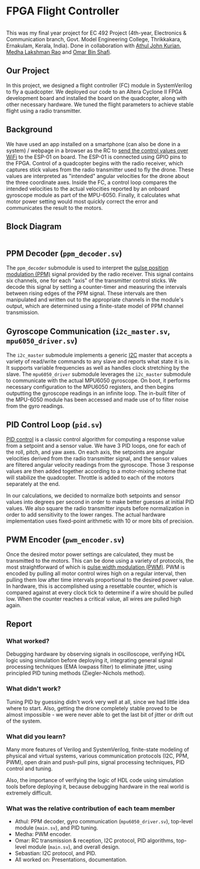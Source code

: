 # FPGA Flight Controller

![]()

This was my final year project for EC 492 Project (4th-year, Electronics & Communication branch, Govt. Model Engineering College, Thrikkakara, Ernakulam, Kerala, India).
Done in collaboration with [Athul John Kurian](https://github.com/AJK0007), [Medha Lakshman Rao](https://github.com/MedhaLakshmanRao) and [Omar Bin Shafi](https://github.com/OBS153).

## Our Project

In this project, we designed a flight controller (FC) module in SystemVerilog to fly a quadcopter. We deployed our code
to an Altera Cyclone II FPGA development board and installed the board on the quadcopter, along with other necessary hardware. We tuned
the flight parameters to achieve stable flight using a radio transmitter.

## Background

We have used an app installed on a smartphone (can also be done in a system) / webpage in a browser as the RC to [send the control values over WiFi](https://www.instructables.com/Wifi-PPM-no-App-Needed/) to the 
ESP-01 on board. The ESP-01 is connected using GPIO pins to the FPGA.
Control of a quadcopter begins with the radio receiver, which captures stick values from the radio transmitter used to
fly the drone. These values are interpreted as "intended" angular velocities for the drone about the three coordinate
axes. Inside the FC, a control loop compares the intended velocities to the actual velocities reported by an onboard
gyroscope module as part of the MPU-6050. Finally, it calculates what motor power setting would most quickly correct the error and communicates
the result to the motors.

## Block Diagram

![]()

## PPM Decoder (`ppm_decoder.sv`)

The `ppm_decoder` submodule is used to interpret the [pulse position modulation (PPM)](https://en.wikipedia.org/wiki/Pulse-position_modulation) signal provided by the radio
receiver. This signal contains six channels, one for each "axis" of the transmitter control sticks. We decode this
signal by setting a counter-timer and measuring the intervals between rising edges of the PPM signal. These intervals
are then manipulated and written out to the appropriate channels in the module's output, which are determined using a
finite-state model of PPM channel transmission.

## Gyroscope Communication (`i2c_master.sv`, `mpu6050_driver.sv`)

The `i2c_master` submodule implements a generic [I2C](https://en.wikipedia.org/wiki/I%C2%B2C) master that accepts a variety of read/write commands to any slave and reports what state it is
in. It supports variable frequencies as well as handles clock stretching by the slave. The `mpu6050_driver` submodule
leverages the `i2c_master` submodule to communicate with the actual MPU6050 gyroscope. On boot, it performs necessary configuration to the MPU6050 registers,
and then begins outputting the gyroscope readings in an infinite loop. The in-built filter of the MPU-6050 module has been accessed and made use of to filter noise from the gyro readings.

## PID Control Loop (`pid.sv`)

[PID control](https://en.wikipedia.org/wiki/PID_controller) is a classic control algorithm for computing a response value from a setpoint and a sensor value. 
We have 3 PID loops, one for each of the roll, pitch, and yaw axes. On each axis, the setpoints are angular velocities derived from the radio transmitter signal,
and the sensor values are filtered angular velocity readings from the gyroscope.
Those 3 response values are then added together according to a motor-mixing scheme that will stabilize the quadcopter. Throttle is added to each of the motors
separately at the end.

In our calculations, we decided to normalize both setpoints and sensor values into degrees per second in order to make better guesses at initial PID values.
We also square the radio transmitter inputs before normalization in order to add sensitivity to the lower ranges.
The actual hardware implementation uses fixed-point arithmetic with 10 or more bits of precision.

## PWM Encoder (`pwm_encoder.sv`)

Once the desired motor power settings are calculated, they must be transmitted to the motors. This can be done using a
variety of protocols, the most straightforward of which is [pulse width modulation (PWM)](https://en.wikipedia.org/wiki/Pulse-width_modulation). PWM is encoded by pulling all
motor control wires high on a regular interval, then pulling them low after time intervals proportional to the desired
power value. In hardware, this is accomplished using a resettable counter, which is compared against at every clock tick
to determine if a wire should be pulled low. When the counter reaches a critical value, all wires are pulled high again.

## Report

### What worked?

Debugging hardware by observing signals in oscilloscope, verifying HDL logic using simulation
before deploying it, integrating general signal processing techniques (EMA lowpass filter) to eliminate jitter,
using principled PID tuning methods (Ziegler-Nichols method).

### What didn't work?

Tuning PID by guessing didn't work very well at all, since we had little idea where to start.
Also, getting the drone completely stable proved to be almost impossible - we were never able
to get the last bit of jitter or drift out of the system.

### What did you learn?

Many more features of Verilog and SystemVerilog, finite-state modeling
of physical and virtual systems, various communication protocols (I2C, PPM, PWM),
open drain and push-pull pins, signal processing techniques, PID control and tuning.

Also, the importance of verifying the logic of HDL code using simulation tools before deploying it,
because debugging hardware in the real world is extremely difficult.

### What was the relative contribution of each team member

- Athul: PPM decoder, gyro communication (`mpu6050_driver.sv`), top-level module (`main.sv`), and PID tuning.
- Medha: PWM encoder. 
- Omar: RC transmission & reception, I2C protocol, PID algorithms, top-level module (`main.sv`), and overall design.
- Sebastian: I2C protocol, and PID.
- All worked on: Presentations, documentation.
